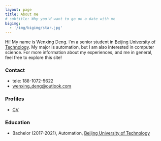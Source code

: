 ```yaml
---
layout: page
title: About me
# subtitle: Why you'd want to go on a date with me
bigimg:
  - '/img/bigimg/star.jpg'
---
```


Hi! My name is Wenxing Deng. I'm a senior student in [Beijing University of Technology](http://english.bjut.edu.cn/). My major is automation, but I am also interested in computer science. For more information about my experiences, and me in general, feel free to explore this site! 

### <i class="fa fa-commenting" aria-hidden="true"></i> Contact
* tele: 188-1072-5622
* [wenxing_deng@outlook.com](mailto:wenxing_deng@outlook.com)

### <i class="fa fa-clone" aria-hidden="true"></i> Profiles
* [CV](/assets/img/page.JPG)

### <i class="fa fa-graduation-cap" aria-hidden="true"></i> Education
* Bachelor (2017-2021), Automation, [Beijing University of Technology](http://english.bjut.edu.cn/)

